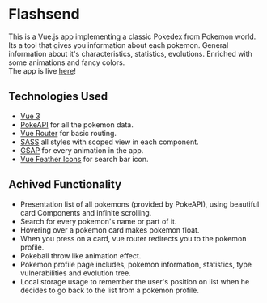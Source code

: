 # Flashsend

This is a Vue.js app implementing a classic Pokedex from Pokemon world. Its a tool that gives you information about each pokemon.  General information about it's characteristics, statistics, evolutions. Enriched with some animations and fancy colors.  
The app is live [here](https://simplepokedex.netlify.app/)!

## Technologies Used
- [Vue 3](https://v3.vuejs.org/) 
- [PokeAPI](https://pokeapi.co/) for all the pokemon data.
- [Vue Router](https://router.vuejs.org/) for basic routing.
- [SASS](https://sass-lang.com/) all styles with scoped view in each component.
- [GSAP](https://greensock.com/gsap/) for every animation in the app.
- [Vue Feather Icons](https://vue-feather-icons.egoist.sh/) for search bar icon.

## Achived Functionality

-  Presentation list of all pokemons (provided by PokeAPI), using beautiful card Components and infinite scrolling.
- Search for every pokemon's name or part of it.
- Hovering over a pokemon card makes pokemon float. 
- When you press on a card, vue router redirects you to the pokemon profile.
- Pokeball throw like animation effect.
- Pokemon profile page includes, pokemon information, statistics, type vulnerabilities and evolution tree.
- Local storage usage to remember the user's position on list when he decides to go back to the list from a pokemon profile. 
